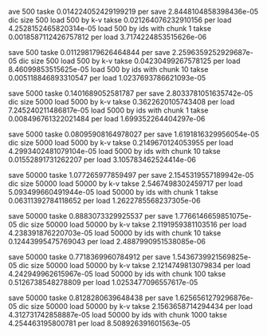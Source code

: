 ave 500 taske 0.014224052429199219
per save 2.8448104858398436e-05
dic size 500
load 500 by k-v takse 0.021264076232910156
per load  4.2528152465820314e-05
load 500 by ids with chunk 1 takse 0.0018587112426757812
per load  3.7174224853515626e-06

save 500 taske 0.011298179626464844
per save 2.2596359252929687e-05
dic size 500
load 500 by k-v takse 0.04230499267578125
per load  8.46099853515625e-05
load 500 by ids with chunk 10 takse 0.005118846893310547
per load  1.0237693786621093e-05

save 5000 taske 0.1401689052581787
per save 2.8033781051635742e-05
dic size 5000
load 5000 by k-v takse 0.3622620105743408
per load  7.245240211486817e-05
load 5000 by ids with chunk 1 takse 0.008496761322021484
per load  1.699352264404297e-06

save 5000 taske 0.08095908164978027
per save 1.6191816329956054e-05
dic size 5000
load 5000 by k-v takse 0.2149670124053955
per load  4.2993402481079104e-05
load 5000 by ids with chunk 10 takse 0.01552891731262207
per load  3.105783462524414e-06

save 50000 taske 1.077265977859497
per save 2.1545319557189942e-05
dic size 50000
load 50000 by k-v takse 2.5467498302459717
per load  5.093499660491944e-05
load 50000 by ids with chunk 1 takse 0.06311392784118652
per load  1.2622785568237305e-06

save 50000 taske 0.8883073329925537
per save 1.7766146659851075e-05
dic size 50000
load 50000 by k-v takse 2.1191959381103516
per load  4.238391876220703e-05
load 50000 by ids with chunk 10 takse 0.12443995475769043
per load  2.4887990951538085e-06

save 50000 taske 0.7718369960784912
per save 1.5436739921569825e-05
dic size 50000
load 50000 by k-v takse 2.1214749813079834
per load  4.242949962615967e-05
load 50000 by ids with chunk 100 takse 0.5126738548278809
per load  1.0253477096557617e-05

save 50000 taske 0.8128280639648438
per save 1.6256561279296876e-05
dic size 50000
load 50000 by k-v takse 2.1563658714294434
per load  4.312731742858887e-05
load 50000 by ids with chunk 1000 takse 4.254463195800781
per load  8.508926391601563e-05
